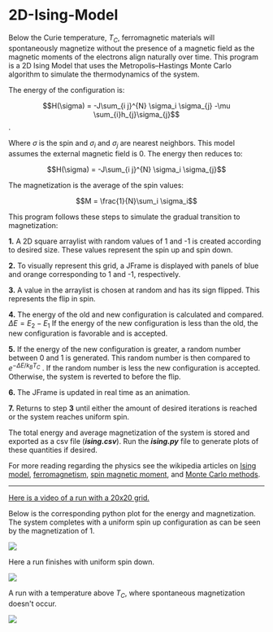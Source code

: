 # 2D-Ising-Model

Below the Curie temperature, $T_C$, ferromagnetic materials will spontaneously magnetize without the presence of a magnetic field as the magnetic moments of the electrons align naturally over time. This program is a 2D Ising Model that uses the Metropolis–Hastings Monte Carlo algorithm to simulate the thermodynamics of the system.

The energy of the configuration is:

$$H(\sigma) =  -J\sum_{i j}^{N} \sigma_i \sigma_{j} -\mu \sum_{i}h_{j}\sigma_{j}$$. 

Where $\sigma$ is the spin and $\sigma_i$ and $\sigma_j$ are nearest neighbors. This model assumes the external magnetic field is 0. The energy then reduces to:

$$H(\sigma) =  -J\sum_{i j}^{N} \sigma_i \sigma_{j}$$

The magnetization is the average of the spin values:


$$M = \frac{1}{N}\sum_i \sigma_i$$




This program follows these steps to simulate the gradual transition to magnetization:

**1.** A 2D square arraylist with random values of 1 and -1 is created according to desired size. These values represent the spin up and spin down. 

**2.** To visually represent this grid, a JFrame is displayed with panels of blue and orange corresponding to 1 and -1, respectively. 

**3.**  A value in the arraylist is chosen at random and has its sign flipped. This represents the flip in spin.

**4.**  The energy of the old and new configuration is calculated and compared. $\Delta E = E_2 - E_1$ 
If the energy of the new configuration is less than the old, the new configuration is favorable and is accepted. 

**5.**  If the energy of the new configuration is greater, a random number between 0 and 1 is generated. This random number is then compared to $e^{-\Delta E/k_B T_C}$ . If the random number is less the new configuration is accepted. Otherwise, the system is reverted to before the flip.

**6.**  The JFrame is updated in real time as an animation.

**7.**  Returns to step **3** until either the amount of desired iterations is reached or the system reaches uniform spin.

The total energy and average magnetization of the system is stored and exported as a csv file (***ising.csv***). Run the ***ising.py*** file to generate plots of these quantities if desired. 

For more reading regarding the physics see the wikipedia articles on [Ising model](https://en.wikipedia.org/wiki/Ising_model), [ferromagnetism](https://en.wikipedia.org/wiki/Ferromagnetism#Curie_temperature), [spin magnetic moment](https://en.wikipedia.org/wiki/Spin_magnetic_moment), and [Monte Carlo methods](https://en.wikipedia.org/wiki/Monte_Carlo_method).

-------

[Here is a video of a run with a 20x20 grid.](https://www.youtube.com/watch?v=y1jBtIeOM-M)

Below is the corresponding python plot for the energy and magnetization. The system completes with a uniform spin up configuration as can be seen by the magnetization of 1.

![](https://i.imgur.com/4aA8aWs.png)



Here a run finishes with uniform spin down.

![](https://i.imgur.com/m55lS9N.png)



A run with a temperature above $T_C$, where spontaneous magnetization doesn't occur.

![](https://i.imgur.com/HyWYe2h.png)
